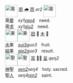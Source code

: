 <img id=需 alt=需 height=40 src=https://f.2cn.cn/hanzi/svg/9700.svg
align=middle> [雨]() 🌧 [而]() _er2_ <img alt=需 height=40 src=https://f.2cn.cn/a/zi-svg/9700swjz16359.svg
align=middle>   
需[要]()　_xy1[yao4]()_　need.   
需[求]()　_xy1[qiu2]()_　need.   
<img id=果 alt=果 height=40 src=https://f.2cn.cn/hanzi/svg/679C.svg
align=middle><img alt=果 height=40 src=https://f.2cn.cn/a/zi-svg/679Cswjz7509.svg
align=middle> [田]() 🍊 [木]() 🌳   
[水]()果　_[xui3]()guo3_　fruit.   
[結]()果　_[gie2]()guo3_　result.   
<img id=聖 alt=聖 height=40 src=https://f.2cn.cn/hanzi/svg/8056.svg
align=middle><img alt=聖 height=40 src=https://f.2cn.cn/a/zi-svg/8056swjz62638.svg
align=middle> [耳]() 👂🏻 [呈]() _qeŋ2_   
[神]()聖　_[xen2]()xeŋ4_　holy. sacred.   
聖[人]()　_xeŋ4[ren2]()_　saint.   
